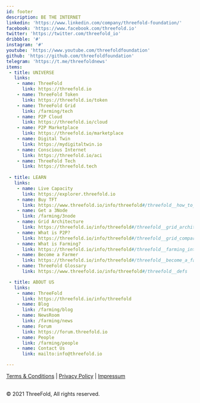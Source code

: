 ```yaml
---
id: footer
description: BE THE INTERNET
linkedin: 'https://www.linkedin.com/company/threefold-foundation/'
facebook: 'https://www.facebook.com/threefold.io'
twitter: 'https://twitter.com/threefold_io'
dribbble: '#'
instagram: '#'
youtube: 'https://www.youtube.com/threefoldfoundation'
github: 'https://github.com/threefoldfoundation'
telegram: 'https://t.me/threefoldnews'
items:
 - title: UNIVERSE
   links:
    - name: ThreeFold
      link: https://threefold.io
    - name: ThreeFold Token
      link: https://threefold.io/token
    - name: ThreeFold Grid
      link: /farming/tech
    - name: P2P Cloud
      link: https://threefold.io/cloud
    - name: P2P Marketplace
      link: https://threefold.io/marketplace
    - name: Digital Twin
      link: https://mydigitaltwin.io
    - name: Conscious Internet
      link: https://threefold.io/aci
    - name: ThreeFold Tech
      link: https://threefold.tech
      
 - title: LEARN
   links:
    - name: Live Capacity
      link: https://explorer.threefold.io
    - name: Buy TFT
      link: https://www.threefold.io/info/threefold#/threefold__how_to_buy_and_sell
    - name: Get a 3Node
      link: /farming/3node
    - name: Grid Architecture
      link: https://threefold.io/info/threefold#/threefold__grid_architecture
    - name: What is P2P?
      link: https://threefold.io/info/threefold#/threefold__grid_compare
    - name: What is Farming?
      link: https://threefold.io/info/threefold#/threefold__farming_intro
    - name: Become a Farmer
      link: https://threefold.io/info/threefold#/threefold__become_a_farmer
    - name: ThreeFold Glossary
      link: https://www.threefold.io/info/threefold#/threefold__defs

 - title: ABOUT US
   links:
    - name: ThreeFold
      link: https://threefold.io/info/threefold
    - name: Blog
      link: /farming/blog
    - name: NewsRoom
      link: /farming/news
    - name: Forum
      link: https://forum.threefold.io
    - name: People
      link: /farming/people
    - name: Contact Us
      link: mailto:info@threefold.io

---
```


[Terms & Conditions](https://threefold.io/info/legal#/legal__terms_conditions_websites) | [Privacy Policy](https://threefold.io/info/legal#/legal__privacypolicy) | [Impressum]()

<br/>
&#xA9; 2021 ThreeFold, All rights reserved.
